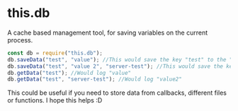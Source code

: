 # this.db

A cache based management tool, for saving variables on the current process.

```js
const db = require("this.db");
db.saveData("test", "value"); //This would save the key "test" to the ":cache:" server.
db.saveData("test", "value 2", "server-test"); //This would save the key "test" to the "server-test" server.
db.getData("test"); //Would log "value"
db.getData("test", "server-test"); //Would log "value2"
```

This could be useful if you need to store data from callbacks, different files or functions.
I hope this helps :D
